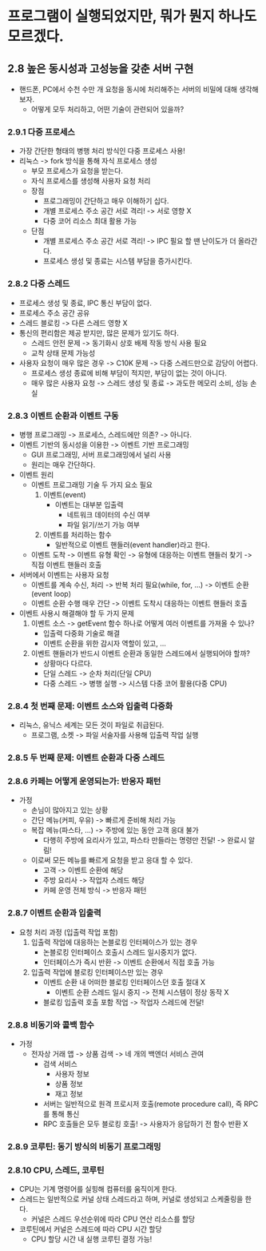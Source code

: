 # 프로그램이 실행되었지만, 뭐가 뭔지 하나도 모르겠다.

## 2.8 높은 동시성과 고성능을 갖춘 서버 구현
- 핸드폰, PC에서 수천 수만 개 요청을 동시에 처리해주는 서버의 비밀에 대해 생각해보자.
  - 어떻게 모두 처리하고, 어떤 기술이 관련되어 있을까?

### 2.9.1 다중 프로세스
- 가장 간단한 형태의 병행 처리 방식인 다중 프로세스 사용!
- 리눅스 -> fork 방식을 통해 자식 프로세스 생성
  - 부모 프로세스가 요청을 받는다.
  - 자식 프로세스를 생성해 사용자 요청 처리
  - 장점
    - 프로그래밍이 간단하고 매우 이해하기 십다.
    - 개별 프로세스 주소 공간 서로 격리! -> 서로 영향 X
    - 다중 코어 리소스 최대 활용 가능
  - 단점
    - 개별 프로세스 주소 공간 서로 격리! -> IPC 필요 할 땐 난이도가 더 올라간다.
    - 프로세스 생성 및 종료는 시스템 부담을 증가시킨다.

### 2.8.2 다중 스레드
- 프로세스 생성 및 종료, IPC 통신 부담이 없다.
- 프로세스 주소 공간 공유
- 스레드 블로킹 -> 다른 스레드 영향 X
- 통신의 편리함은 제공 받지만, 많은 문제가 있기도 하다.
  - 스레드 안전 문제 -> 동기화시 상호 배제 작동 방식 사용 필요
  - 교착 상태 문제 가능성
- 사용자 요청이 매우 많은 경우 -> C10K 문제 -> 다중 스레드만으로 감당이 어렵다.
  - 프로세스 생성 종료에 비해 부담이 적지만, 부담이 없는 것이 아니다.
  - 매우 많은 사용자 요청 -> 스레드 생성 및 종료 -> 과도한 메모리 소비, 성능 손실

### 2.8.3 이벤트 순환과 이벤트 구동
- 병행 프로그래밍 -> 프로세스, 스레드에만 의존? -> 아니다. 
- 이벤트 기반의 동시성을 이용한 -> 이벤트 기반 프로그래밍
  - GUI 프로그래밍, 서버 프로그래밍에서 널리 사용
  - 원리는 매우 간단하다.
- 이벤트 원리
  - 이벤트 프로그래밍 기술 두 가지 요소 필요
    1. 이벤트(event)
       - 이벤트는 대부분 입출력 
         - 네트워크 데이터의 수신 여부
         - 파일 읽기/쓰기 가능 여부
    2. 이벤트를 처리하는 함수
       - 일반적으로 이벤트 핸들러(event handler)라고 한다.
  - 이벤트 도착 -> 이벤트 유형 확인 -> 유형에 대응하는 이벤트 핸들러 찾기 -> 직접 이벤트 핸들러 호출
- 서버에서 이벤트는 사용자 요청
  - 이벤트를 계속 수신, 처리 -> 반복 처리 필요(while, for, ...) -> 이벤트 순환(event loop)
  - 이벤트 순환 수행 매우 간단 -> 이벤트 도착시 대응하는 이벤트 핸들러 호출
- 이벤트 사용시 해결해야 할 두 가지 문제
  1. 이벤트 소스 -> getEvent 함수 하나로 어떻게 여러 이벤트를 가져올 수 있나?
     - 입출력 다중화 기술로 해결
     - 이벤트 순환을 위한 감시자 역할이 있고, ...
  2. 이벤트 핸들러가 반드시 이벤트 순환과 동일한 스레드에서 실행되어야 할까?
     - 상황마다 다르다.
     - 단일 스레드 -> 순차 처리(단일 CPU)
     - 다중 스레드 -> 병행 실행 -> 시스템 다중 코어 활용(다중 CPU)

### 2.8.4 첫 번째 문제: 이벤트 소스와 입출력 다중화
- 리눅스, 유닉스 세계는 모든 것이 파일로 취급된다.
  - 프로그램, 소켓 -> 파일 서술자를 사용해 입출력 작업 실행

### 2.8.5 두 번째 문제: 이벤트 순환과 다중 스레드

### 2.8.6 카페는 어떻게 운영되는가: 반응자 패턴
- 가정
  - 손님이 많아지고 있는 상황
  - 간단 메뉴(커피, 우유) -> 빠르게 준비해 처리 가능
  - 복잡 메뉴(파스타, ...) -> 주방에 있는 동안 고객 응대 불가
    - 다행히 주방에 요리사가 있고, 파스타 만들라는 명령만 전달! -> 완료시 알림!
  - 이로써 모든 메뉴를 빠르게 요청을 받고 응대 할 수 있다.
    - 고객 -> 이벤트 순환에 해당
    - 주방 요리사 -> 작업자 스레드 해당
    - 카페 운영 전체 방식 -> 반응자 패턴

### 2.8.7 이벤트 순환과 입출력
- 요청 처리 과정 (입출력 작업 포함)
  1. 입출력 작업에 대응하는 논블로킹 인터페이스가 있는 경우
     - 논블로킹 인터페이스 호출시 스레드 일시중지가 없다.
     - 인터페이스가 즉시 반환 -> 이벤트 순환에서 직접 호출 가능
  2. 입출력 작업에 블로킹 인터페이스만 있는 경우
     - 이벤트 순환 내 어떠한 블로킹 인터페이스던 호출 절대 X
       - 이벤트 순환 스레드 일시 중지 -> 전체 시스템이 정상 동작 X
     - 블로킹 입출력 호출 포함 작업 -> 작업자 스레드에 전달!

### 2.8.8 비동기와 콜백 함수
- 가정
  - 전자상 거래 앱 -> 상품 검색 -> 네 개의 백엔더 서비스 관여
    - 검색 서비스
      - 사용자 정보
      - 상품 정보
      - 재고 정보
    - 서버는 일반적으로 원격 프로시저 호출(remote procedure call), 즉 RPC를 통해 통신
    - RPC 호출들은 모두 블로킹 호출! -> 사용자가 응답하기 전 함수 반환 X

### 2.8.9 코루틴: 동기 방식의 비동기 프로그래밍

### 2.8.10 CPU, 스레드, 코루틴
- CPU는 기계 명령어를 실힝해 컴퓨터를 움직이게 한다.
- 스레드는 일반적으로 커널 상태 스레드라고 하며, 커널로 생성되고 스케줄링을 한다.
  - 커널은 스레드 우선순위에 따라 CPU 연산 리소스를 할당
- 코루틴에서 커널은 스레드에 따라 CPU 시간 할당
  - CPU 할당 시간 내 실행 코루틴 결정 가능!